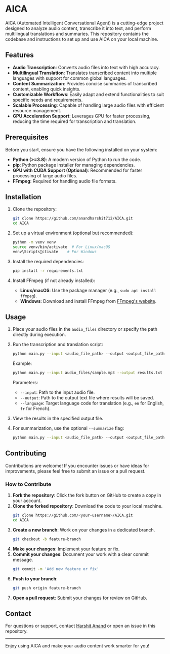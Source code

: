 # AICA

AICA (Automated Intelligent Conversational Agent) is a cutting-edge project designed to analyze audio content, transcribe it into text, and perform multilingual translations and summaries. This repository contains the codebase and instructions to set up and use AICA on your local machine.

## Features

- **Audio Transcription**: Converts audio files into text with high accuracy.
- **Multilingual Translation**: Translates transcribed content into multiple languages with support for common global languages.
- **Content Summarization**: Provides concise summaries of transcribed content, enabling quick insights.
- **Customizable Workflows**: Easily adapt and extend functionalities to suit specific needs and requirements.
- **Scalable Processing**: Capable of handling large audio files with efficient resource management.
- **GPU Acceleration Support**: Leverages GPU for faster processing, reducing the time required for transcription and translation.

## Prerequisites

Before you start, ensure you have the following installed on your system:

- **Python (>=3.8)**: A modern version of Python to run the code.
- **pip**: Python package installer for managing dependencies.
- **GPU with CUDA Support (Optional)**: Recommended for faster processing of large audio files.
- **FFmpeg**: Required for handling audio file formats.

## Installation

1. Clone the repository:
   ```bash
   git clone https://github.com/anandharshit712/AICA.git
   cd AICA
   ```

2. Set up a virtual environment (optional but recommended):
   ```bash
   python -m venv venv
   source venv/bin/activate  # For Linux/macOS
   venv\Scriptsctivate    # For Windows
   ```

3. Install the required dependencies:
   ```bash
   pip install -r requirements.txt
   ```

4. Install FFmpeg (if not already installed):
   - **Linux/macOS**: Use the package manager (e.g., `sudo apt install ffmpeg`).
   - **Windows**: Download and install FFmpeg from [FFmpeg's website](https://ffmpeg.org/).

## Usage

1. Place your audio files in the `audio_files` directory or specify the path directly during execution.

2. Run the transcription and translation script:
   ```bash
   python main.py --input <audio_file_path> --output <output_file_path> --language <target_language>
   ```

   Example:
   ```bash
   python main.py --input audio_files/sample.mp3 --output results.txt --language fr
   ```

   Parameters:
   - `--input`: Path to the input audio file.
   - `--output`: Path to the output text file where results will be saved.
   - `--language`: Target language code for translation (e.g., `en` for English, `fr` for French).

3. View the results in the specified output file.

4. For summarization, use the optional `--summarize` flag:
   ```bash
   python main.py --input <audio_file_path> --output <output_file_path> --language <target_language> --summarize
   ```

## Contributing

Contributions are welcome! If you encounter issues or have ideas for improvements, please feel free to submit an issue or a pull request.

### How to Contribute

1. **Fork the repository**: Click the fork button on GitHub to create a copy in your account.
2. **Clone the forked repository**: Download the code to your local machine.
   ```bash
   git clone https://github.com/<your-username>/AICA.git
   cd AICA
   ```
3. **Create a new branch**: Work on your changes in a dedicated branch.
   ```bash
   git checkout -b feature-branch
   ```
4. **Make your changes**: Implement your feature or fix.
5. **Commit your changes**: Document your work with a clear commit message.
   ```bash
   git commit -m 'Add new feature or fix'
   ```
6. **Push to your branch**:
   ```bash
   git push origin feature-branch
   ```
7. **Open a pull request**: Submit your changes for review on GitHub.


## Contact

For questions or support, contact [Harshit Anand](https://github.com/anandharshit712) or open an issue in this repository.

---

Enjoy using AICA and make your audio content work smarter for you!
